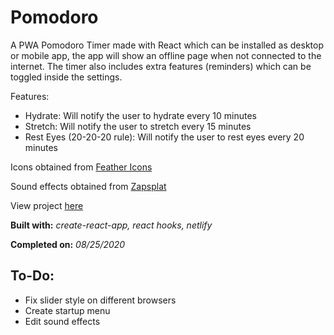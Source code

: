# Pomodoro

A PWA Pomodoro Timer made with React which can be installed as desktop or mobile app, the app will show an offline page when not connected to the internet. The timer also includes extra features (reminders) which can be toggled inside the settings.

Features:

-   Hydrate: Will notify the user to hydrate every 10 minutes
-   Stretch: Will notify the user to stretch every 15 minutes
-   Rest Eyes (20-20-20 rule): Will notify the user to rest eyes every 20 minutes

Icons obtained from [Feather Icons](https://feathericons.com/)

Sound effects obtained from [Zapsplat](https://www.zapsplat.com)

View project [here](https://denzeltl-pomodoro.netlify.app)

**Built with:** _create-react-app, react hooks, netlify_

**Completed on:** _08/25/2020_

## To-Do:

-   Fix slider style on different browsers
-   Create startup menu
-   Edit sound effects
